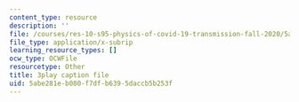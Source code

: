 ```yaml
---
content_type: resource
description: ''
file: /courses/res-10-s95-physics-of-covid-19-transmission-fall-2020/5abe281eb080f7dfb6395daccb5b253f_MRdNlTEoIFE.srt
file_type: application/x-subrip
learning_resource_types: []
ocw_type: OCWFile
resourcetype: Other
title: 3play caption file
uid: 5abe281e-b080-f7df-b639-5daccb5b253f
---
```

